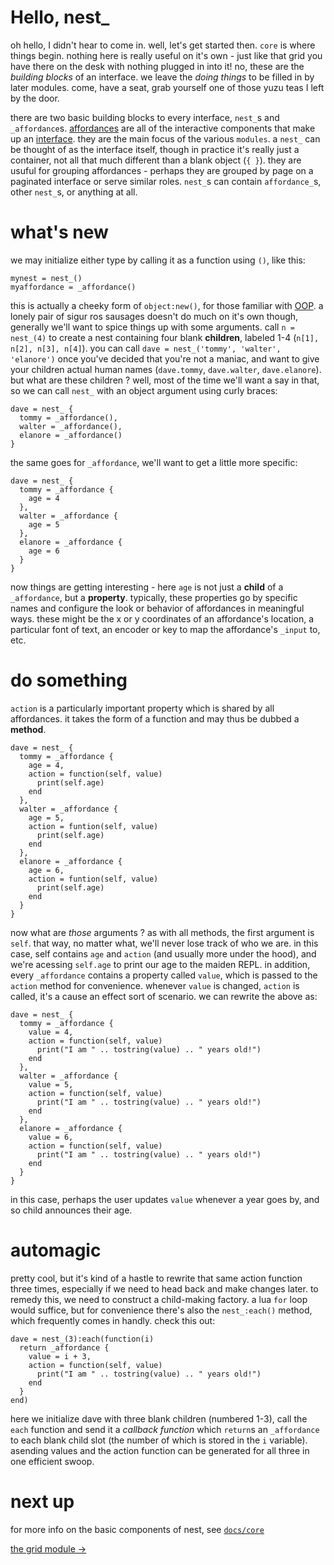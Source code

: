 # Hello, nest_

oh hello, I didn't hear to come in. well, let's get started then. `core` is where things begin. nothing here is really useful on it's own - just like that grid you have there on the desk with nothing plugged in into it! no, these are the _building blocks_ of an interface. we leave the _doing things_ to be filled in by later modules. come, have a seat, grab yourself one of those yuzu teas I left by the door.

there are two basic building blocks to every interface, `nest_`s and `_affordance`s. [affordances](https://jnd.org/affordances_and_design/) are all of the interactive components that make up an [interface](https://en.wikipedia.org/wiki/User_interface). they are the main focus of the various `modules`. a `nest_` can be thought of as the interface itself, though in practice it's really just a container, not all that much different than a blank object (`{ }`). they are usuful for grouping affordances - perhaps they are grouped by page on a paginated interface or serve similar roles. `nest_`s can contain `affordance_`s, other `nest_`s, or anything at all.

# what's new

we may initialize either type by calling it as a function using `()`, like this:

```
mynest = nest_()
myaffordance = _affordance()
```

this is actually a cheeky form of `object:new()`, for those familiar with [OOP](https://en.wikipedia.org/wiki/Object-oriented_programming). a lonely pair of sigur ros sausages doesn't do much on it's own though, generally we'll want to spice things up with some arguments. call `n = nest_(4)` to create a nest containing four blank **children**, labeled 1-4 (`n[1], n[2], n[3], n[4]`). you can call `dave = nest_('tommy', 'walter', 'elanore')` once you've decided that you're not a maniac, and want to give your children actual human names (`dave.tommy`, `dave.walter`, `dave.elanore`). but what are these children ? well, most of the time we'll want a say in that, so we can call `nest_` with an object argument using curly braces:

```
dave = nest_ {
  tommy = _affordance(),
  walter = _affordance(),
  elanore = _affordance()
}
```

the same goes for `_affordance`, we'll want to get a little more specific:

```
dave = nest_ {
  tommy = _affordance {
    age = 4
  },
  walter = _affordance {
    age = 5
  },
  elanore = _affordance {
    age = 6
  }
}
```

now things are getting interesting - here `age` is not just a **child** of a `_affordance`, but a **property**. typically, these properties go by specific names and configure the look or behavior of affordances in meaningful ways. these might be the x or y coordinates of an affordance's location, a particular font of text, an encoder or key to map the affordance's `_input` to, etc. 

# do something

`action` is a particularly important property which is shared by all affordances. it takes the form of a function and may thus be dubbed a **method**.

```
dave = nest_ {
  tommy = _affordance {
    age = 4,
    action = function(self, value)
      print(self.age)
    end
  },
  walter = _affordance {
    age = 5,
    action = funtion(self, value)
      print(self.age)
    end
  },
  elanore = _affordance {
    age = 6,
    action = funtion(self, value)
      print(self.age)
    end
  }
}
```
now what are _those_ arguments ? as with all methods, the first argument is `self`. that way, no matter what, we'll never lose track of who we are. in this case, self contains `age` and `action` (and usually more under the hood), and we're acessing `self.age` to print our age to the maiden REPL. in addition, every `_affordance` contains a property called `value`, which is passed to the `action` method for convenience. whenever `value` is changed, `action` is called, it's a cause an effect sort of scenario. we can rewrite the above as:

```
dave = nest_ {
  tommy = _affordance {
    value = 4,
    action = function(self, value)
      print("I am " .. tostring(value) .. " years old!")
    end
  },
  walter = _affordance {
    value = 5,
    action = function(self, value)
      print("I am " .. tostring(value) .. " years old!")
    end
  },
  elanore = _affordance {
    value = 6,
    action = function(self, value)
      print("I am " .. tostring(value) .. " years old!")
    end
  }
}
```

in this case, perhaps the user updates `value` whenever a year goes by, and so child announces their age. 

# automagic

pretty cool, but it's kind of a hastle to rewrite that same action function three times, especially if we need to head back and make changes later. to remedy this, we need to construct a child-making factory. a lua `for` loop would suffice, but for convenience there's also the `nest_:each()` method, which frequently comes in handly. check this out:


```
dave = nest_(3):each(function(i)
  return _affordance {
    value = i + 3,
    action = function(self, value) 
      print("I am " .. tostring(value) .. " years old!")
    end
  }
end)
```

here we initialize dave with three blank children (numbered 1-3), call the `each` function and send it a _callback function_ which `return`s an `_affordance` to each blank child slot (the number of which is stored in the `i` variable). asending values and the action function can be generated for all three in one efficient swoop.

# next up

for more info on the basic components of nest, see [`docs/core`](../doc/core.md)

[the grid module ->](./study2.md)
